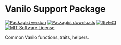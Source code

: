 # Vanilo Support Package

[![Packagist version](https://img.shields.io/packagist/v/vanilo/support.svg?style=flat-square)](https://packagist.org/packages/vanilo/support)
[![Packagist downloads](https://img.shields.io/packagist/dt/vanilo/support.svg?style=flat-square)](https://packagist.org/packages/vanilo/support)
[![StyleCI](https://styleci.io/repos/109380309/shield?branch=master)](https://styleci.io/repos/109380309)
[![MIT Software License](https://img.shields.io/badge/license-MIT-blue.svg?style=flat-square)](LICENSE.md)

Common Vanilo functions, traits, helpers.
